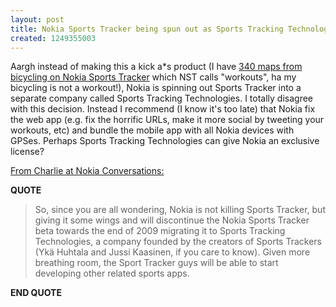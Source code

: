 ```yaml
---
layout: post
title: Nokia Sports Tracker being spun out as Sports Tracking Technologies
created: 1249355003
---
```

<p>Aargh instead of making this a kick a*s product (I have <a href="http://sportstracker.nokia.com/nts/user/profile.do?u=rtanglao">340 maps from bicycling on Nokia Sports Tracker</a> which NST calls "workouts", ha my bicycling is not a workout!), Nokia is spinning out Sports Tracker into a separate company called Sports Tracking Technologies. I totally disagree with this decision. Instead I recommend (I know it's too late) that Nokia fix the web app (e.g. fix the horrific URLs, make it more social by tweeting your workouts, etc) and bundle the mobile app with all Nokia devices with GPSes. Perhaps Sports Tracking Technologies can give Nokia an exclusive license?</p><p><a href="http://conversations.nokia.com/2009/07/30/a-mixed-salad-of-nokia-thoughts/">From Charlie at Nokia Conversations:</a></p><p><strong>QUOTE</strong></p><blockquote><p>So, since you are all wondering, Nokia is not killing Sports Tracker, but giving it some wings and will discontinue the Nokia Sports Tracker beta towards the end of 2009 migrating it to Sports Tracking Technologies, a company founded by the creators of Sports Trackers (Ykä Huhtala and Jussi Kaasinen, if you care to know). Given more breathing room, the Sport Tracker guys will be able to start developing other related sports apps.</p></blockquote><p><strong>END QUOTE</strong></p>
